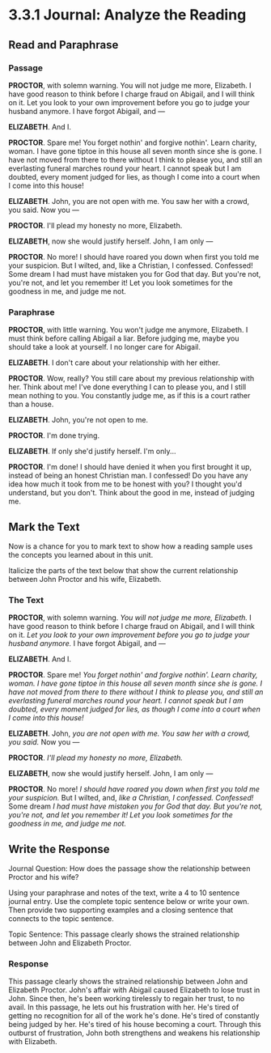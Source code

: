 # 3.3.1 Journal: Analyze the Reading

## Read and Paraphrase

### Passage

**PROCTOR**, with solemn warning. You will not judge me more, Elizabeth. I have
good reason to think before I charge fraud on Abigail, and I will think on it.
Let you look to your own improvement before you go to judge your husband
anymore. I have forgot Abigail, and —

**ELIZABETH**. And I.

**PROCTOR**. Spare me! You forget nothin' and forgive nothin'. Learn charity,
woman. I have gone tiptoe in this house all seven month since she is gone. I
have not moved from there to there without I think to please you, and still an
everlasting funeral marches round your heart. I cannot speak but I am doubted,
every moment judged for lies, as though I come into a court when I come into
this house!

**ELIZABETH**. John, you are not open with me. You saw her with a crowd, you
said.  Now you —

**PROCTOR**. I'll plead my honesty no more, Elizabeth.

**ELIZABETH**, now she would justify herself. John, I am only —

**PROCTOR**. No more! I should have roared you down when first you told me your
suspicion. But I wilted, and, like a Christian, I confessed. Confessed! Some
dream I had must have mistaken you for God that day. But you're not, you're
not, and let you remember it! Let you look sometimes for the goodness in me,
and judge me not.

### Paraphrase

**PROCTOR**, with little warning. You won't judge me anymore, Elizabeth. I must
think before calling Abigail a liar. Before judging me, maybe you should take
a look at yourself. I no longer care for Abigail.

**ELIZABETH**. I don't care about your relationship with her either.

**PROCTOR**. Wow, really? You still care about my previous relationship with
her. Think about me! I've done everything I can to please you, and I still
mean nothing to you. You constantly judge me, as if this is a court rather than
a house.

**ELIZABETH**. John, you're not open to me. 

**PROCTOR**. I'm done trying.

**ELIZABETH**. If only she'd justify herself. I'm only...

**PROCTOR**. I'm done! I should have denied it when you first brought it up,
instead of being an honest Christian man. I confessed! Do you have any idea
how much it took from me to be honest with you? I thought you'd understand, but
you don't. Think about the good in me, instead of judging me.

## Mark the Text

Now is a chance for you to mark text to show how a reading sample uses the
concepts you learned about in this unit.

Italicize the parts of the text below that show the current relationship
between John Proctor and his wife, Elizabeth.

### The Text

**PROCTOR**, with solemn warning. _You will not judge me more, Elizabeth._ I
have good reason to think before I charge fraud on Abigail, and I will think on
it.  _Let you look to your own improvement before you go to judge your husband
anymore._ I have forgot Abigail, and —

**ELIZABETH**. And I.

**PROCTOR**. Spare me! _You forget nothin' and forgive nothin'. Learn charity,
woman. I have gone tiptoe in this house all seven month since she is gone. I
have not moved from there to there without I think to please you, and still an
everlasting funeral marches round your heart. I cannot speak but I am doubted,
every moment judged for lies, as though I come into a court when I come into
this house!_

**ELIZABETH**. John, _you are not open with me. You saw her with a crowd, you
said._ Now you —

**PROCTOR**. _I'll plead my honesty no more, Elizabeth._

**ELIZABETH**, now she would justify herself. John, I am only —

**PROCTOR**. No more! _I should have roared you down when first you told me
your suspicion._ But I wilted, and, _like a Christian, I confessed. Confessed!_
Some dream _I had must have mistaken you for God that day. But you're not,
you're not, and let you remember it! Let you look sometimes for the goodness in
me, and judge me not._

## Write the Response

Journal Question: How does the passage show the relationship between Proctor
and his wife?

Using your paraphrase and notes of the text, write a 4 to 10 sentence journal
entry. Use the complete topic sentence below or write your own. Then provide
two supporting examples and a closing sentence that connects to the topic
sentence.

Topic Sentence: This passage clearly shows the strained relationship between
John and Elizabeth Proctor.

### Response

This passage clearly shows the strained relationship between John and Elizabeth
Proctor. John's affair with Abigail caused Elizabeth to lose trust in John.
Since then, he's been working tirelessly to regain her trust, to no avail. In
this passage, he lets out his frustration with her. He's tired of getting no
recognition for all of the work he's done. He's tired of constantly being
judged by her. He's tired of his house becoming a court. Through this outburst
of frustration, John both strengthens and weakens his relationship with
Elizabeth.
